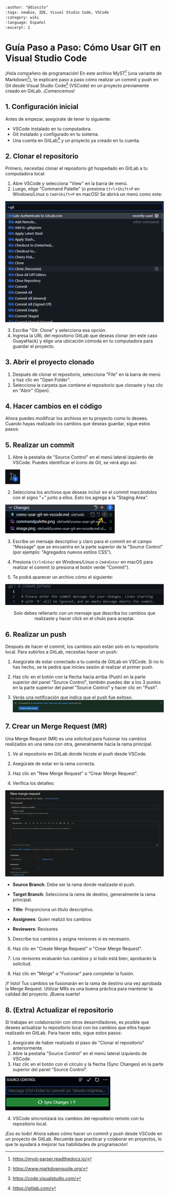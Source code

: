 
```{post} 2023-07-23
:author: "@diosito"
:tags: newbie, IDE, Visual Studio Code, VSCode
:category: wiki
:language: Español
:excerpt: 1
```

# Guía Paso a Paso: Cómo Usar GIT en Visual Studio Code

¡Hola compañero de programación! En este archivo MyST[^MYST] (una variante de Markdown[^MARKDOWN]), te explicaré paso a paso cómo realizar un commit y push en Git desde Visual Studio Code[^VSCODE] (VSCode) en un proyecto previamente creado en GitLab. ¡Comencemos!

[^MYST]:https://myst-parser.readthedocs.io/
[^MARKDOWN]:https://www.markdownguide.org/
[^VSCODE]:https://code.visualstudio.com/

## 1. Configuración inicial

Antes de empezar, asegúrate de tener lo siguiente:

- VSCode instalado en tu computadora.
- Git instalado y configurado en tu sistema.
- Una cuenta en GitLab[^GITLAB] y un proyecto ya creado en tu cuenta.

[^GITLAB]: https://gitlab.com/

## 2. Clonar el repositorio

Primero, necesitas clonar el repositorio git hospedado en GitLab a tu computadora local:

1. Abre VSCode y selecciona "View" en la barra de menú.
2. Luego, elige "Command Palette" (o presiona `Ctrl+Shift+P` en Windows/Linux o `Cmd+Shift+P` en macOS) Se abrirá un menú como este:

![command-palette](como-usar-git-en-vscode.md-data/commandpalette.png)

3. Escribe "Git: Clone" y selecciona esa opción.
4. Ingresa la URL del repositorio GitLab que deseas clonar (en este caso GuayaHack) y elige una ubicación cómoda en tu computadora para guardar el proyecto.

## 3. Abrir el proyecto clonado

1. Después de clonar el repositorio, selecciona "File" en la barra de menú y haz clic en "Open Folder".
2. Selecciona la carpeta que contiene el repositorio que clonaste y haz clic en "Abrir" (Open).

## 4. Hacer cambios en el código

Ahora puedes modificar los archivos en tu proyecto como lo desees. Cuando hayas realizado los cambios que deseas guardar, sigue estos pasos:

## 5. Realizar un commit

1. Abre la pestaña de "Source Control" en el menú lateral izquierdo de VSCode. Puedes identificar el ícono de Git, se verá algo así:

![icono-git-vs-code](como-usar-git-en-vscode.md-data/vs-code-git-logo-button.png)

2. Selecciona los archivos que deseas incluir en el commit marcándolos con el signo "+" junto a ellos. Esto los agrega a la "Staging Area".

![añadir-cambios](como-usar-git-en-vscode.md-data/addchanges.png)

3. Escribe un mensaje descriptivo y claro para el commit en el campo "Message" que se encuentra en la parte superior de la "Source Control" (por ejemplo: "Agregados nuevos estilos CSS").
4. Presiona `Ctrl+Enter` en Windows/Linux o `Cmd+Enter` en macOS para realizar el commit (o presiona el botón verde "Commit").

5. Te podrá aparecer un archivo cómo el siguiente: 

![commit-file](como-usar-git-en-vscode.md-data/commitfile.png)

<center> Solo debes rellenarlo con un mensaje que describa los cambios que realizaste y hacer click en el chulo para aceptar.</center>


## 6. Realizar un push

Después de hacer el commit, los cambios aún están solo en tu repositorio local. Para subirlos a GitLab, necesitas hacer un push:

1. Asegúrate de estar conectado a tu cuenta de GitLab en VSCode. Si no lo has hecho, se te pedirá que inicies sesión al realizar el primer push.

2. Haz clic en el botón con la flecha hacia arriba (Push) en la parte superior del panel "Source Control", también puedes dar a los 3 puntos en la parte superior del panel "Source Control" y hacer clic en "Push".

3. Verás una notificación que indica que el push fue exitoso.
![notification](como-usar-git-en-vscode.md-data/notification.png)

## 7. Crear un Merge Request (MR)

Una Merge Request (MR) es una solicitud para fusionar los cambios realizados en una rama con otra, generalmente hacia la rama principal.

1. Ve al repositorio en GitLab donde hiciste el push desde VSCode.

2. Asegúrate de estar en la rama correcta.

3. Haz clic en "New Merge Request" o "Crear Merge Request".

4. Verifica los detalles:

![merge-request](como-usar-git-en-vscode.md-data/mergerequest.png)
   
   - **Source Branch**: Debe ser la rama donde realizaste el push.
   
   - **Target Branch**: Selecciona la rama de destino, generalmente la rama principal.
   
   - **Title**: Proporciona un título descriptivo.

   - **Assignees**: Quien realizó los cambios

   - **Reviewers**: Revisores

5. Describe tus cambios y asigna revisores si es necesario.

6. Haz clic en "Create Merge Request" o "Crear Merge Request".

7. Los revisores evaluarán tus cambios y si todo está bien, aprobarán la solicitud.

8. Haz clic en "Merge" o "Fusionar" para completar la fusión.

¡Y listo! Tus cambios se fusionarán en la rama de destino una vez aprobada la Merge Request. Utilizar MRs es una buena práctica para mantener la calidad del proyecto. ¡Buena suerte!

## 8. (Extra) Actualizar el repositorio

Si trabajas en colaboración con otros desarrolladores, es posible que desees actualizar tu repositorio local con los cambios que ellos hayan realizado en GitLab. Para hacer esto, sigue estos pasos:

1. Asegúrate de haber realizado el paso de "Clonar el repositorio" anteriormente.
2. Abre la pestaña "Source Control" en el menú lateral izquierdo de VSCode.
3. Haz clic en el botón con el círculo y la flecha (Sync Changes) en la parte superior del panel "Source Control".

![sync-changes](como-usar-git-en-vscode.md-data/syncchanges.png)

4. VSCode sincronizará los cambios del repositorio remoto con tu repositorio local.

¡Eso es todo! Ahora sabes cómo hacer un commit y push desde VSCode en un proyecto de GitLab. Recuerda que practicar y colaborar en proyectos, lo que te ayudará a mejorar tus habilidades de programación!
